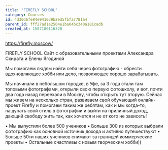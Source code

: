 ```yaml
---
title: "FIREFLY SCHOOL"
category: Courses
id: 4d30d6fe84e941039b2ed5fbfa7781a4
parent_id: fff27ad1e2504e1ba04bc340a181cadb
created_at: 1587180116320
---
```


https://firefly.moscow/


FIREFLY SCHOOL
Сайт с образовательными проектами
Александра Скирата и Елены Ягодиной

Мы помогаем людям найти себя через фотографию - обрести вдохновляющее хобби или дело, позволяющее хорошо зарабатывать.

Мы начинали в небольшом городке, в Уфе, за 3 года стали там топовыми фотографами, открыли свою первую фотошколу, и вот, почти два года назад переехали в Москву, чтобы открыть тут вторую.
Сейчас мы живем на несколько стран, развиваем свой обучающий онлайн-проект Firefly и помогаем таким же ребятам, как и мы когда-то, нащупать свой стиль в фотографии и выйти на приличный доход, дающий свободу жить так, как хочется и не от кого не зависеть!

• Мы выпустили более 500 учеников
• Больше 300 из которых выбрали фотографию как основной источник дохода и активно путешествуют
• Больше 50ти наших учеников снимают за границей коммерческие проекты
• Остальные счастливы с новым творческим хобби))



                
